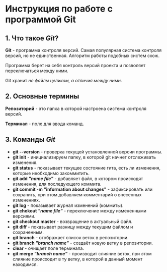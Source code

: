 # Инструкция по работе с программой **Git**

## 1. Что такое __*Git*__?

**Git** - программа контроля версий. Самая популярная система контроля версий, но не единственная. Алгоритм работы подобных систем схож.

Программа берет на себя контроль версий проекта и позволяет переключаться между ними. 

Git хранит *не файлы целиком, а отличия между ними*.

## 2. Основные термины

**Репозиторий** - это папка в которой настроена система контроля версий.

**Терминал** - поле для ввода команд.

## 3. Команды __*Git*__

* **git --version** - проверка текущей установленной версии программы.
* **git init**  - инициализируем папку, в которой git начнет отслеживать изменения.
* **git status** - показывает текущее состояние гита, есть ли изменения, которые необходимо закоммитить.
* **git add *"name file"*** - добавляет файл, в котором происходят изменения, для последующего коммита.
* **git commit -m "information about changes"** - зафиксировать или сохранить, при этом добавляем комментарий о внесенных изменениях.
* **git log** - показывает журнал изменений (коммиты).
* **git chekout *"name file"*** - переключение между измененными версиями.
* **git checkout master** - возвращение в актуальный файл.
* **git diff** - показывает разницу между текущим файлом и сохраненным.
* **git branch** - отображает список веток в репозитории.
* **git branch *"branch name"*** - создаёт новую ветку в репозитории.
* **clear** - очищает поле терминала.
* **git merge *"branch name"*** - производит слияние веток, при этом слияние происходит в ту ветку, в которой в данный момент находимся.